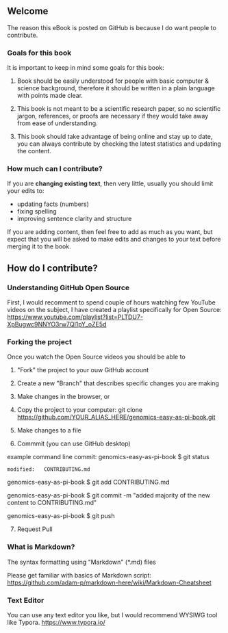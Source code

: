 ## Welcome

The reason this eBook is posted on GitHub is because I do want people to contribute.

### Goals for this book

It is important to keep in mind some goals for this book:

1) Book should be easily understood for people with basic computer & science background, therefore it should be written in a plain language with points made clear.

2) This book is not meant to be a scientific research paper, so no scientific jargon, references, or proofs are necessary if they would take away from ease of understanding.

3) This book should take advantage of being online and stay up to date, you can always contribute by checking the latest statistics and updating the content.

### How much can I contribute?

If you are **changing existing text**, then very little, usually you should limit your edits to:

- updating facts (numbers)
- fixing spelling
- improving sentence clarity and structure

If you are adding content, then feel free to add as much as you want, but expect that you will be asked to make edits and changes to your text before merging it to the book.

## How do I contribute?

### Understanding GitHub Open Source

First, I would recomment to spend couple of hours watching few YouTube videos on the subject, I have created a playlist specifically for Open Source:
https://www.youtube.com/playlist?list=PLTDU7-XpBugwc9NNYO3rw7Ql1pY_oZE5d

### Forking the project

Once you watch the Open Source videos you should be able to 

1) "Fork" the project to your ouw GitHub account

2) Create a new "Branch" that describes specific changes you are making

3) Make changes in the browser, or

4) Copy the project to your computer:
git clone https://github.com/YOUR_ALIAS_HERE/genomics-easy-as-pi-book.git

5) Make changes to a file

6) Commmit (you can use GitHub desktop)

example command line commit:
genomics-easy-as-pi-book $ git status

	modified:   CONTRIBUTING.md

genomics-easy-as-pi-book $ git add CONTRIBUTING.md

genomics-easy-as-pi-book $ git commit -m "added majority of the new content to CONTRIBUTING.md"

genomics-easy-as-pi-book  $ git push



7) Request Pull

### What is Markdown?

The syntax formatting using "Markdown" (*.md) files

Please get familiar with basics of Markdown script:
https://github.com/adam-p/markdown-here/wiki/Markdown-Cheatsheet

### Text Editor

You can use any text editor you like, but I would recommend WYSIWG tool like Typora.
https://www.typora.io/ 